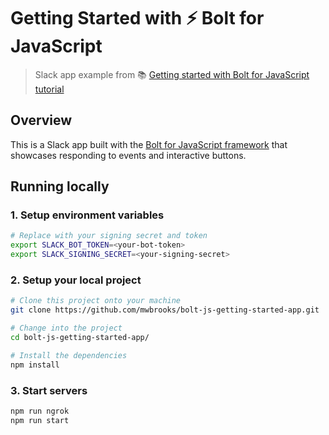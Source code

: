 # Getting Started with ⚡️ Bolt for JavaScript
> Slack app example from 📚 [Getting started with Bolt for JavaScript tutorial][1]

## Overview

This is a Slack app built with the [Bolt for JavaScript framework][2] that showcases
responding to events and interactive buttons.

## Running locally

### 1. Setup environment variables

```zsh
# Replace with your signing secret and token
export SLACK_BOT_TOKEN=<your-bot-token>
export SLACK_SIGNING_SECRET=<your-signing-secret>
```

### 2. Setup your local project

```zsh
# Clone this project onto your machine
git clone https://github.com/mwbrooks/bolt-js-getting-started-app.git

# Change into the project
cd bolt-js-getting-started-app/

# Install the dependencies
npm install
```

### 3. Start servers

```zsh
npm run ngrok
npm run start
```

[1]: https://slack.dev/bolt-js/tutorial/getting-started
[2]: https://slack.dev/bolt-js/
